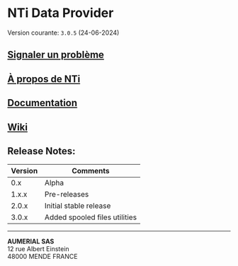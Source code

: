 # NTi Data Provider

Version courante: `3.0.5` (24-06-2024)

## [Signaler un problème](https://github.com/Aumerial/NTi/issues)

## [À propos de NTi](https://www.aumerial.com)

## [Documentation](https://www.documentation.aumerial.com)

## [Wiki](https://github.com/Aumerial/NTi/wiki)

## Release Notes:

| Version | Comments                      |
| ------- | ----------------------------- |
| 0.x     | Alpha                         |
| 1.x.x   | Pre-releases                  |
| 2.0.x   | Initial stable release        |
| 3.0.x   | Added spooled files utilities |

<hr/>

**AUMERIAL SAS**  
12 rue Albert Einstein  
48000 MENDE FRANCE
